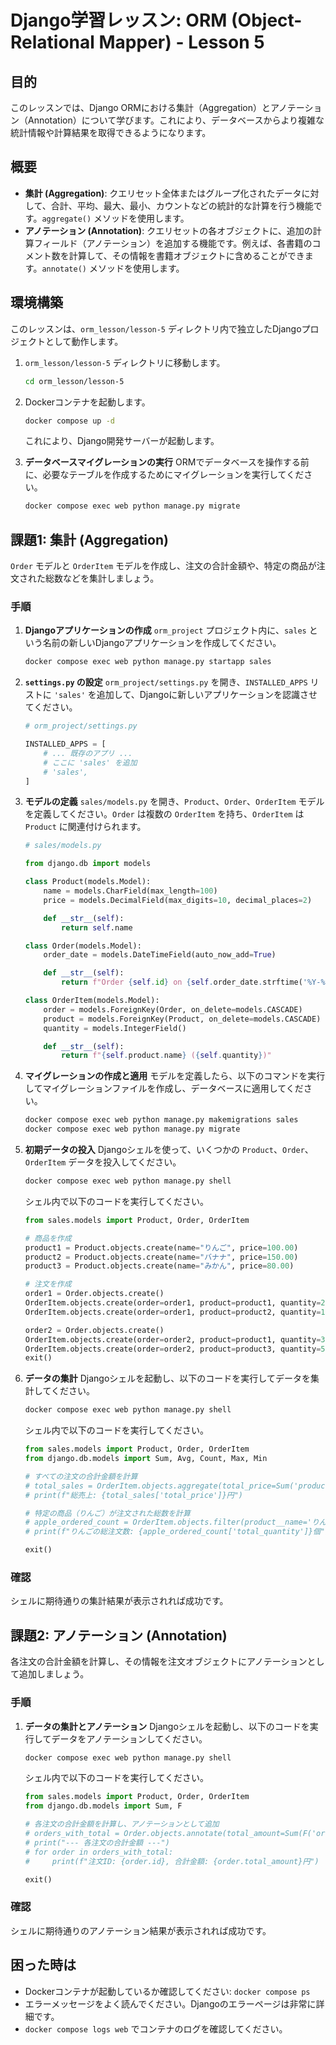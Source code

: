 # Django学習レッスン: ORM (Object-Relational Mapper) - Lesson 5

## 目的

このレッスンでは、Django ORMにおける集計（Aggregation）とアノテーション（Annotation）について学びます。これにより、データベースからより複雑な統計情報や計算結果を取得できるようになります。

## 概要

*   **集計 (Aggregation)**: クエリセット全体またはグループ化されたデータに対して、合計、平均、最大、最小、カウントなどの統計的な計算を行う機能です。`aggregate()` メソッドを使用します。
*   **アノテーション (Annotation)**: クエリセットの各オブジェクトに、追加の計算フィールド（アノテーション）を追加する機能です。例えば、各書籍のコメント数を計算して、その情報を書籍オブジェクトに含めることができます。`annotate()` メソッドを使用します。

## 環境構築

このレッスンは、`orm_lesson/lesson-5` ディレクトリ内で独立したDjangoプロジェクトとして動作します。

1.  `orm_lesson/lesson-5` ディレクトリに移動します。
    ```bash
    cd orm_lesson/lesson-5
    ```
2.  Dockerコンテナを起動します。
    ```bash
    docker compose up -d
    ```
    これにより、Django開発サーバーが起動します。

3.  **データベースマイグレーションの実行**
    ORMでデータベースを操作する前に、必要なテーブルを作成するためにマイグレーションを実行してください。
    ```bash
    docker compose exec web python manage.py migrate
    ```

## 課題1: 集計 (Aggregation)

`Order` モデルと `OrderItem` モデルを作成し、注文の合計金額や、特定の商品が注文された総数などを集計しましょう。

### 手順

1.  **Djangoアプリケーションの作成**
    `orm_project` プロジェクト内に、`sales` という名前の新しいDjangoアプリケーションを作成してください。
    ```bash
    docker compose exec web python manage.py startapp sales
    ```

2.  **`settings.py` の設定**
    `orm_project/settings.py` を開き、`INSTALLED_APPS` リストに `'sales'` を追加して、Djangoに新しいアプリケーションを認識させてください。

    ```python
    # orm_project/settings.py

    INSTALLED_APPS = [
        # ... 既存のアプリ ...
        # ここに 'sales' を追加
        # 'sales',
    ]
    ```

3.  **モデルの定義**
    `sales/models.py` を開き、`Product`、`Order`、`OrderItem` モデルを定義してください。`Order` は複数の `OrderItem` を持ち、`OrderItem` は `Product` に関連付けられます。

    ```python
    # sales/models.py

    from django.db import models

    class Product(models.Model):
        name = models.CharField(max_length=100)
        price = models.DecimalField(max_digits=10, decimal_places=2)

        def __str__(self):
            return self.name

    class Order(models.Model):
        order_date = models.DateTimeField(auto_now_add=True)

        def __str__(self):
            return f"Order {self.id} on {self.order_date.strftime('%Y-%m-%d')}"

    class OrderItem(models.Model):
        order = models.ForeignKey(Order, on_delete=models.CASCADE)
        product = models.ForeignKey(Product, on_delete=models.CASCADE)
        quantity = models.IntegerField()

        def __str__(self):
            return f"{self.product.name} ({self.quantity})"
    ```

4.  **マイグレーションの作成と適用**
    モデルを定義したら、以下のコマンドを実行してマイグレーションファイルを作成し、データベースに適用してください。

    ```bash
    docker compose exec web python manage.py makemigrations sales
    docker compose exec web python manage.py migrate
    ```

5.  **初期データの投入**
    Djangoシェルを使って、いくつかの `Product`、`Order`、`OrderItem` データを投入してください。

    ```bash
    docker compose exec web python manage.py shell
    ```
    シェル内で以下のコードを実行してください。

    ```python
    from sales.models import Product, Order, OrderItem

    # 商品を作成
    product1 = Product.objects.create(name="りんご", price=100.00)
    product2 = Product.objects.create(name="バナナ", price=150.00)
    product3 = Product.objects.create(name="みかん", price=80.00)

    # 注文を作成
    order1 = Order.objects.create()
    OrderItem.objects.create(order=order1, product=product1, quantity=2)
    OrderItem.objects.create(order=order1, product=product2, quantity=1)

    order2 = Order.objects.create()
    OrderItem.objects.create(order=order2, product=product1, quantity=3)
    OrderItem.objects.create(order=order2, product=product3, quantity=5)
    exit()
    ```

6.  **データの集計**
    Djangoシェルを起動し、以下のコードを実行してデータを集計してください。

    ```bash
    docker compose exec web python manage.py shell
    ```
    シェル内で以下のコードを実行してください。

    ```python
    from sales.models import Product, Order, OrderItem
    from django.db.models import Sum, Avg, Count, Max, Min

    # すべての注文の合計金額を計算
    # total_sales = OrderItem.objects.aggregate(total_price=Sum('product__price'))
    # print(f"総売上: {total_sales['total_price']}円")

    # 特定の商品（りんご）が注文された総数を計算
    # apple_ordered_count = OrderItem.objects.filter(product__name='りんご').aggregate(total_quantity=Sum('quantity'))
    # print(f"りんごの総注文数: {apple_ordered_count['total_quantity']}個")

    exit()
    ```

### 確認

シェルに期待通りの集計結果が表示されれば成功です。

## 課題2: アノテーション (Annotation)

各注文の合計金額を計算し、その情報を注文オブジェクトにアノテーションとして追加しましょう。

### 手順

1.  **データの集計とアノテーション**
    Djangoシェルを起動し、以下のコードを実行してデータをアノテーションしてください。

    ```bash
    docker compose exec web python manage.py shell
    ```
    シェル内で以下のコードを実行してください。

    ```python
    from sales.models import Product, Order, OrderItem
    from django.db.models import Sum, F

    # 各注文の合計金額を計算し、アノテーションとして追加
    # orders_with_total = Order.objects.annotate(total_amount=Sum(F('orderitem__quantity') * F('orderitem__product__price')))
    # print("--- 各注文の合計金額 ---")
    # for order in orders_with_total:
    #     print(f"注文ID: {order.id}, 合計金額: {order.total_amount}円")

    exit()
    ```

### 確認

シェルに期待通りのアノテーション結果が表示されれば成功です。

## 困った時は

*   Dockerコンテナが起動しているか確認してください: `docker compose ps`
*   エラーメッセージをよく読んでください。Djangoのエラーページは非常に詳細です。
*   `docker compose logs web` でコンテナのログを確認してください。

